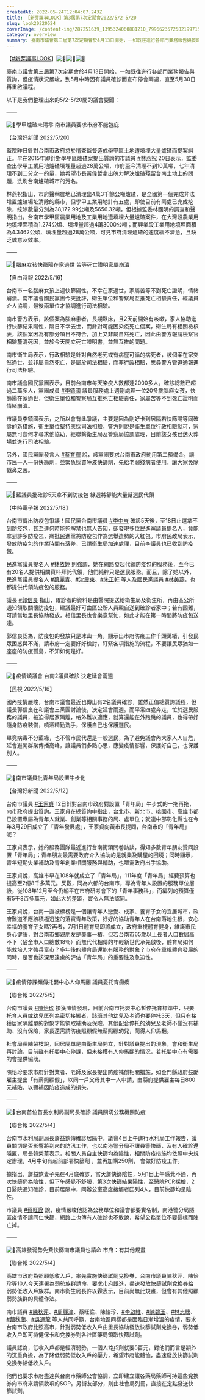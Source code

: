 ```yaml
---
createdAt: 2022-05-24T12:04:07.243Z
title: 【新芽議事LOOK】第3屆第7次定期會2022/5/2-5/20
slug: look20220524
coverImage: /content-img/287251639_1395324060881210_7996623572582199715_n.png
category: overview
summary: 臺南市議會第三屆第7次定期會於4月13日開始，一如既往進行各部門業務報告與質詢，但疫情狀況嚴峻，到5月中時因有議員確診而宣布停會兩週，直至5月30日再重啟議程。
---
```

【[\#新芽議事LOOK](https://www.facebook.com/hashtag/%E6%96%B0%E8%8A%BD%E8%AD%B0%E4%BA%8Blook?__eep__=6&__cft__[0]=AZXxwH0bdVKugJOUd8peTonLx2YPVFeP4AfB5PsWl7HRRbSeMLRQRQB99UCX_98bClA6TdD3r3wlIHZWD3D1mf5FqgoiTh0wzDq8TVIFoY7G2sqoLGbwJpdC7s5zhhY36PZWDQZwtQ1nB-jjWLE9Y5eFWKNDY7q86fMJUudWLoQiDi8W3SW2wcSJou0Zp_bZLUyN8W5y5bxI0ndJ-Yv99iJ9&__tn__=*NK-R)】![🌱](https://static.xx.fbcdn.net/images/emoji.php/v9/ta7/3/16/1f331.png)![🌱](https://static.xx.fbcdn.net/images/emoji.php/v9/ta7/3/16/1f331.png)![🌱](https://static.xx.fbcdn.net/images/emoji.php/v9/ta7/3/16/1f331.png)

[臺南市議會](https://www.facebook.com/at.tncc/?__cft__[0]=AZXxwH0bdVKugJOUd8peTonLx2YPVFeP4AfB5PsWl7HRRbSeMLRQRQB99UCX_98bClA6TdD3r3wlIHZWD3D1mf5FqgoiTh0wzDq8TVIFoY7G2sqoLGbwJpdC7s5zhhY36PZWDQZwtQ1nB-jjWLE9Y5eFWKNDY7q86fMJUudWLoQiDi8W3SW2wcSJou0Zp_bZLUyN8W5y5bxI0ndJ-Yv99iJ9&__tn__=kK-R)第三屆第7次定期會於4月13日開始，一如既往進行各部門業務報告與質詢，但疫情狀況嚴峻，到5月中時因有議員確診而宣布停會兩週，直至5月30日再重啟議程。

以下是我們整理出來的5/2-5/20間的議會要聞：

——

![📌](https://static.xx.fbcdn.net/images/emoji.php/v9/tea/3/16/1f4cc.png)學甲爐碴未清零 南市議員要求市府不能包庇

【台灣好新聞 2022/5/20】

監院昨日針對台南市政府怠於稽查監督造成學甲區土地遭填埋大量爐碴而提案糾正。早在2015年即針對學甲區爐碴案提出質詢的市議員 [\#林燕祝](https://www.facebook.com/hashtag/%E6%9E%97%E7%87%95%E7%A5%9D?__eep__=6&__cft__[0]=AZXxwH0bdVKugJOUd8peTonLx2YPVFeP4AfB5PsWl7HRRbSeMLRQRQB99UCX_98bClA6TdD3r3wlIHZWD3D1mf5FqgoiTh0wzDq8TVIFoY7G2sqoLGbwJpdC7s5zhhY36PZWDQZwtQ1nB-jjWLE9Y5eFWKNDY7q86fMJUudWLoQiDi8W3SW2wcSJou0Zp_bZLUyN8W5y5bxI0ndJ-Yv99iJ9&__tn__=*NK-R) 20日表示，監委查出學甲工業用地爐碴填埋量超過28萬公噸，市府至今清理不到10萬噸，七年清理不到二分之一的量，她希望市長黃偉哲拿出魄力解決爐碴殘留台南土地上的問題，洗刷台南爐碴城市的污名。

林燕祝指出，市府聲稱農地已清理出4萬3千餘公噸爐碴，是全國第一個完成非法堆置爐碴場址清除的縣市，但學甲工業用地計有五處，即使目前有兩處已完成挖除，挖除數量分別為38,172.99公噸及5656.32噸，但根據監委林國明的調查和聲明指出，台南市學甲區農業用地及工業用地遭填埋大量爐碴案件，在大灣段農業用地填埋面積為1.274公頃、填埋量超過4萬3000公噸；而興業段工業用地填埋面積為4.3462公頃、填埋量超過28萬公噸，可見市府清理爐碴的速度緩不濟急，且缺乏誠意及效率。

——

![📌](https://static.xx.fbcdn.net/images/emoji.php/v9/tea/3/16/1f4cc.png)腦麻女孩快篩陽在家過世 苦等死亡證明家屬崩潰

【自由時報 2022/5/16】

台南市一名腦麻女孩上週快篩陽性，不幸在家過世，家屬苦等不到死亡證明，情緒崩潰。南市議會國民黨團今天批評，衛生單位和警察局互推死亡相驗責任，經議員介人協調，最後兩單位才協調進行司法相驗。

南市警方表示，該個案為腦麻患者，長期臥床，且2天前開始有咳嗽，家人協助進行快篩結果陽性，隔日不幸去世，而針對可能因染疫死亡個案，衛生局有相關檢核表，該個案因為有部分項目不符合，加上又非屬自然死亡，因此由警方報請檢察官相驗釐清死因，並於今天開立死亡證明書，並無互推的問題。

南市衛生局表示，行政相驗是針對自然老死或有病歷可循的病死者，該個案在家突然過世，並非屬自然死亡，是屬於司法相驗，而非行政相驗，應尋警方管道通報進行司法相驗。

南市議會國民黨團表示，目前台南市每天染疫人數都達2000多人，確診總數已超過二萬多人，黨團成員 [\#李鎮國](https://www.facebook.com/hashtag/%E6%9D%8E%E9%8E%AE%E5%9C%8B?__eep__=6&__cft__[0]=AZXxwH0bdVKugJOUd8peTonLx2YPVFeP4AfB5PsWl7HRRbSeMLRQRQB99UCX_98bClA6TdD3r3wlIHZWD3D1mf5FqgoiTh0wzDq8TVIFoY7G2sqoLGbwJpdC7s5zhhY36PZWDQZwtQ1nB-jjWLE9Y5eFWKNDY7q86fMJUudWLoQiDi8W3SW2wcSJou0Zp_bZLUyN8W5y5bxI0ndJ-Yv99iJ9&__tn__=*NK-R) 議員服務處上週剛處理一位20多歲腦麻女孩，快篩陽在家過世，但衛生單位和警察局互推死亡相驗責任，家屬苦等不到死亡證明而情緒崩潰。

市議員李鎮國表示，之所以會有此爭議，主要是因為剛好卡到居隔若快篩陽等同確診的新措施，衛生單位堅持應採司法相驗，警方則說是衛生單位行政相驗就可，家屬無可奈何才尋求他協助，經聯繫衛生局及警察局協調處理，目前該女孩已送火葬場並進行司法相驗。

另外，國民黨團發言人 [\#蔡育輝](https://www.facebook.com/hashtag/%E8%94%A1%E8%82%B2%E8%BC%9D?__eep__=6&__cft__[0]=AZXxwH0bdVKugJOUd8peTonLx2YPVFeP4AfB5PsWl7HRRbSeMLRQRQB99UCX_98bClA6TdD3r3wlIHZWD3D1mf5FqgoiTh0wzDq8TVIFoY7G2sqoLGbwJpdC7s5zhhY36PZWDQZwtQ1nB-jjWLE9Y5eFWKNDY7q86fMJUudWLoQiDi8W3SW2wcSJou0Zp_bZLUyN8W5y5bxI0ndJ-Yv99iJ9&__tn__=*NK-R) 說，該黨團要求台南市政府動用第二預備金，讓市民一人一份快篩劑，並緊急採買唾液快篩劑，先給老弱殘病者使用，讓大家免除戳鼻之苦。

——

![📌](https://static.xx.fbcdn.net/images/emoji.php/v9/tea/3/16/1f4cc.png)藍議員批確診5天拿不到防疫包 綠選將卻能大量幫選民代領

【中時電子報 2022/5/18】

台南市傳出防疫包爭議！國民黨台南市議員 [\#李中岑](https://www.facebook.com/hashtag/%E6%9D%8E%E4%B8%AD%E5%B2%91?__eep__=6&__cft__[0]=AZXxwH0bdVKugJOUd8peTonLx2YPVFeP4AfB5PsWl7HRRbSeMLRQRQB99UCX_98bClA6TdD3r3wlIHZWD3D1mf5FqgoiTh0wzDq8TVIFoY7G2sqoLGbwJpdC7s5zhhY36PZWDQZwtQ1nB-jjWLE9Y5eFWKNDY7q86fMJUudWLoQiDi8W3SW2wcSJou0Zp_bZLUyN8W5y5bxI0ndJ-Yv99iJ9&__tn__=*NK-R) 確診5天後，至18日止還拿不到防疫包，甚至連何時能夠解禁也無人告知，卻發現多位民進黨議員提名人，竟能拿到許多防疫包，痛批民進黨將防疫包作為選舉造勢的大紅包。市府民政局表示，發放防疫包的作業時間有落差，已請衛生局加速處理，目前李議員也已收到防疫包。

民進黨議員提名人 [\#林依婷](https://www.facebook.com/hashtag/%E6%9E%97%E4%BE%9D%E5%A9%B7?__eep__=6&__cft__[0]=AZXxwH0bdVKugJOUd8peTonLx2YPVFeP4AfB5PsWl7HRRbSeMLRQRQB99UCX_98bClA6TdD3r3wlIHZWD3D1mf5FqgoiTh0wzDq8TVIFoY7G2sqoLGbwJpdC7s5zhhY36PZWDQZwtQ1nB-jjWLE9Y5eFWKNDY7q86fMJUudWLoQiDi8W3SW2wcSJou0Zp_bZLUyN8W5y5bxI0ndJ-Yv99iJ9&__tn__=*NK-R) 則強調，她在網路發起代領防疫包的服務後，至今已有20名人提供相關資料拜託代領，他們純粹只是選民服務。而且，除了她以外，民進黨議員提名人 [\#蔡麗青](https://www.facebook.com/hashtag/%E8%94%A1%E9%BA%97%E9%9D%92?__eep__=6&__cft__[0]=AZXxwH0bdVKugJOUd8peTonLx2YPVFeP4AfB5PsWl7HRRbSeMLRQRQB99UCX_98bClA6TdD3r3wlIHZWD3D1mf5FqgoiTh0wzDq8TVIFoY7G2sqoLGbwJpdC7s5zhhY36PZWDQZwtQ1nB-jjWLE9Y5eFWKNDY7q86fMJUudWLoQiDi8W3SW2wcSJou0Zp_bZLUyN8W5y5bxI0ndJ-Yv99iJ9&__tn__=*NK-R)、[\#沈震東](https://www.facebook.com/hashtag/%E6%B2%88%E9%9C%87%E6%9D%B1?__eep__=6&__cft__[0]=AZXxwH0bdVKugJOUd8peTonLx2YPVFeP4AfB5PsWl7HRRbSeMLRQRQB99UCX_98bClA6TdD3r3wlIHZWD3D1mf5FqgoiTh0wzDq8TVIFoY7G2sqoLGbwJpdC7s5zhhY36PZWDQZwtQ1nB-jjWLE9Y5eFWKNDY7q86fMJUudWLoQiDi8W3SW2wcSJou0Zp_bZLUyN8W5y5bxI0ndJ-Yv99iJ9&__tn__=*NK-R)、[\#朱正軒](https://www.facebook.com/hashtag/%E6%9C%B1%E6%AD%A3%E8%BB%92?__eep__=6&__cft__[0]=AZXxwH0bdVKugJOUd8peTonLx2YPVFeP4AfB5PsWl7HRRbSeMLRQRQB99UCX_98bClA6TdD3r3wlIHZWD3D1mf5FqgoiTh0wzDq8TVIFoY7G2sqoLGbwJpdC7s5zhhY36PZWDQZwtQ1nB-jjWLE9Y5eFWKNDY7q86fMJUudWLoQiDi8W3SW2wcSJou0Zp_bZLUyN8W5y5bxI0ndJ-Yv99iJ9&__tn__=*NK-R) 等人及國民黨議員 [\#林美燕](https://www.facebook.com/hashtag/%E6%9E%97%E7%BE%8E%E7%87%95?__eep__=6&__cft__[0]=AZXxwH0bdVKugJOUd8peTonLx2YPVFeP4AfB5PsWl7HRRbSeMLRQRQB99UCX_98bClA6TdD3r3wlIHZWD3D1mf5FqgoiTh0wzDq8TVIFoY7G2sqoLGbwJpdC7s5zhhY36PZWDQZwtQ1nB-jjWLE9Y5eFWKNDY7q86fMJUudWLoQiDi8W3SW2wcSJou0Zp_bZLUyN8W5y5bxI0ndJ-Yv99iJ9&__tn__=*NK-R)，也都提供代領防疫包的服務。

議長 [\#郭信良](https://www.facebook.com/hashtag/%E9%83%AD%E4%BF%A1%E8%89%AF?__eep__=6&__cft__[0]=AZXxwH0bdVKugJOUd8peTonLx2YPVFeP4AfB5PsWl7HRRbSeMLRQRQB99UCX_98bClA6TdD3r3wlIHZWD3D1mf5FqgoiTh0wzDq8TVIFoY7G2sqoLGbwJpdC7s5zhhY36PZWDQZwtQ1nB-jjWLE9Y5eFWKNDY7q86fMJUudWLoQiDi8W3SW2wcSJou0Zp_bZLUyN8W5y5bxI0ndJ-Yv99iJ9&__tn__=*NK-R) 指出，確診者的資料是由醫院提送給衛生局及衛生所，再由區公所通知領取關懷防疫包，建議最好可由區公所人員親自送到確診者家中；若有困難，可請當地里長協助發放，相信里長也會樂意幫忙，如此才能在第一時間將防疫包送達。

郭信良認為，防疫包的發放只是冰山一角，顯示出市府防疫工作千頭萬緒，引發民眾困惑與不滿，請市府一定要好好檢討，盯緊各項措施的流程，不要讓民眾猶如一座座的防疫孤島，不知如何是好。

——

![📌](https://static.xx.fbcdn.net/images/emoji.php/v9/tea/3/16/1f4cc.png)疫情燒議會 台南2議員確診 決定延會兩週

【民視 2022/5/16】

國內疫情嚴峻，台南市議會最近也傳出有2名議員確診，雖然正值總質詢議程，但議長郭信良在和議會三黨團討論後，決定延會兩週。而平常四處奔走，忙於選民服務的議員，被迫得居家隔離，格外難以適應，就算還能在外跑跳的議員，也得帶好隨身防疫裝備，噴酒精勤洗手，保護自己也保護選民。

畢竟病毒不分藍綠，也不管市民代還是一般選民，為了避免議會內大家人人自危，延會避開群聚傳播高峰，讓議員們多點心思，應變疫情影響，保護好自己，也保護別人。

——

![📌](https://static.xx.fbcdn.net/images/emoji.php/v9/tea/3/16/1f4cc.png)南市議員批青年局設置牛步化

【台灣好新聞 2022/5/12】

台南市議員 [\#王家貞](https://www.facebook.com/hashtag/%E7%8E%8B%E5%AE%B6%E8%B2%9E?__eep__=6&__cft__[0]=AZXxwH0bdVKugJOUd8peTonLx2YPVFeP4AfB5PsWl7HRRbSeMLRQRQB99UCX_98bClA6TdD3r3wlIHZWD3D1mf5FqgoiTh0wzDq8TVIFoY7G2sqoLGbwJpdC7s5zhhY36PZWDQZwtQ1nB-jjWLE9Y5eFWKNDY7q86fMJUudWLoQiDi8W3SW2wcSJou0Zp_bZLUyN8W5y5bxI0ndJ-Yv99iJ9&__tn__=*NK-R) 12日針對台南市政府對設置「青年局」牛步式的一拖再拖，向市政府提出質詢。王家貞在總質詢中指出，台北市、新北市、桃園市、高雄市都已設置專屬為青年人就業、創業等相關事務的局、處單位；就連中部彰化縣也在今年3月29日成立了「青年發展處」，王家貞向黃市長提問，台南市的「青年局」呢？

王家貞表示，她的服務團隊最近進行台南街頭問卷訪談，得知多數青年朋友贊同設置「青年局」；青年朋友最需要政府介入協助的是就業及購屋的困境；同時顯示，青年短期失業補助及青年創業相關服務與輔助，也亟需政府出手協助。

王家貞說，高雄市早在108年就成立了「青年局」，111年度「青年局」經費預算也提高至2億8千多萬元。反觀，同為六都的台南市，專為青年人設置的服務單位層級，從108年12月至今仍躺平在市府研考會下的「青年事務科」，而編列的預算僅有5千8百多萬元，如此大的差距，實令人無法認同。

王家貞說，台南一直被標榜是一個讓青年人戀愛、成家、養育子女的宜居城市，政府難道不應該積極迅速的落實青年政策，好好的協助青年人在台南落地生根，安心幸福的養育子女嗎?再者，7月1日體育局即將成立，政府重視體育健身，維護市民身心健康，對台南市鄉親朋友是美事一樁，但若台南市65歲以上長者人口數居高不下（佔全市人口總數18％）而無代代相傳的年輕新世代承先啟後，體育局如何能栽培人才強兵富市？多年後的體育局還能有服務的對象？市府在重視體育發展的同時，是否也該深思遠慮的評估「青年局」的重要性及急迫性。

——

![📌](https://static.xx.fbcdn.net/images/emoji.php/v9/tea/3/16/1f4cc.png)疫情停課頻傳托嬰中心人仰馬翻 議員憂托育癱瘓

【聯合報 2022/5/5】

台南市議員 [\#陳怡珍](https://www.facebook.com/hashtag/%E9%99%B3%E6%80%A1%E7%8F%8D?__eep__=6&__cft__[0]=AZXxwH0bdVKugJOUd8peTonLx2YPVFeP4AfB5PsWl7HRRbSeMLRQRQB99UCX_98bClA6TdD3r3wlIHZWD3D1mf5FqgoiTh0wzDq8TVIFoY7G2sqoLGbwJpdC7s5zhhY36PZWDQZwtQ1nB-jjWLE9Y5eFWKNDY7q86fMJUudWLoQiDi8W3SW2wcSJou0Zp_bZLUyN8W5y5bxI0ndJ-Yv99iJ9&__tn__=*NK-R) 接獲陳情發現，目前台南市托嬰中心暫停托育標準中，只要托育人員或幼兒匡列為密切接觸者，該班其他幼兒及老師也要停托3天，但只有接獲居家隔離單的對象才能領取補助及保險，其他配合停托的幼兒及老師不僅沒有補助、沒有保險，家長還需請防疫照顧假無薪照顧幼兒，鬧得人仰馬翻。

社會局長陳榮枝說，因居隔單是由衛生局開立，針對議員提出的現象，會和衛生局再討論，目前雖有托嬰中心停課，但未接獲有人仰馬翻的情況，若托嬰中心有需要的會提供協助。

陳怡珍要求市府針對業者、老師及家長提出防疫補償相關措施，如金門縣政府鼓勵雇主提出「有薪照顧假」，以同一戶父母其中一人申請，由縣府提供雇主每日800元補貼，以彌補因防疫造成的損失。

——

![📌](https://static.xx.fbcdn.net/images/emoji.php/v9/tea/3/16/1f4cc.png)台南首位首長水利局副局長確診 議員關切公務機關防疫

【聯合報 2022/5/4】

台南市水利局副局長詹益欽傳確診居隔中，議會4日上午進行水利局工作報告，議員關切是否影響將到來的防汛工作，也以南港警分局不讓員警快篩，及有人確診還隱匿，局長韓榮華表示，相關人員自主快篩均為陰性，相關防疫措施均依照中央規定辦理，4月中旬有超前部署快篩劑 ，並再加購250劑， 會做好防疫工作。

據指出，詹益欽妻子先在4月底確診，當天詹快篩陰性，5月1日上午感覺不適，再次快篩仍為陰性，但下午感覺不舒服，第3次快篩結果陽性，至醫院PCR採檢，2日醫院通知確診，目前居隔中，同辦公室高度接觸者匡列4人，目前快篩均呈陰性。

市議員 [\#蔡旺詮](https://www.facebook.com/hashtag/%E8%94%A1%E6%97%BA%E8%A9%AE?__eep__=6&__cft__[0]=AZXxwH0bdVKugJOUd8peTonLx2YPVFeP4AfB5PsWl7HRRbSeMLRQRQB99UCX_98bClA6TdD3r3wlIHZWD3D1mf5FqgoiTh0wzDq8TVIFoY7G2sqoLGbwJpdC7s5zhhY36PZWDQZwtQ1nB-jjWLE9Y5eFWKNDY7q86fMJUudWLoQiDi8W3SW2wcSJou0Zp_bZLUyN8W5y5bxI0ndJ-Yv99iJ9&__tn__=*NK-R) 說，疫情嚴峻他認為公務單位和議會都要實名制，南港警分局隱匿疫情不讓同仁快篩，網路上也傳有人確診也不敢說，希望公務單位不要這樣而陣亡掉。

——

![📌](https://static.xx.fbcdn.net/images/emoji.php/v9/tea/3/16/1f4cc.png)高雄發弱勢免費快篩南市議員也請命 巿府：有其他規畫

【聯合報 2022/5/4】

高雄市政府為照顧低收入戶，率先實施快篩試劑兌換券，台南市議員陳秋萍、陳怡珍等10人今天連署為弱勢族群請命，要求市府跟進，盡速發放快篩試劑兌換券給弱勢低收入戶族群。南市衛生局長許以霖表示，目前尚無此規畫，但會有其他照顧弱勢族群的具體作法。

南市議員 [\#陳秋萍](https://www.facebook.com/hashtag/%E9%99%B3%E7%A7%8B%E8%90%8D?__eep__=6&__cft__[0]=AZXxwH0bdVKugJOUd8peTonLx2YPVFeP4AfB5PsWl7HRRbSeMLRQRQB99UCX_98bClA6TdD3r3wlIHZWD3D1mf5FqgoiTh0wzDq8TVIFoY7G2sqoLGbwJpdC7s5zhhY36PZWDQZwtQ1nB-jjWLE9Y5eFWKNDY7q86fMJUudWLoQiDi8W3SW2wcSJou0Zp_bZLUyN8W5y5bxI0ndJ-Yv99iJ9&__tn__=*NK-R)、[\#周麗津](https://www.facebook.com/hashtag/%E5%91%A8%E9%BA%97%E6%B4%A5?__eep__=6&__cft__[0]=AZXxwH0bdVKugJOUd8peTonLx2YPVFeP4AfB5PsWl7HRRbSeMLRQRQB99UCX_98bClA6TdD3r3wlIHZWD3D1mf5FqgoiTh0wzDq8TVIFoY7G2sqoLGbwJpdC7s5zhhY36PZWDQZwtQ1nB-jjWLE9Y5eFWKNDY7q86fMJUudWLoQiDi8W3SW2wcSJou0Zp_bZLUyN8W5y5bxI0ndJ-Yv99iJ9&__tn__=*NK-R)、蔡旺詮、陳怡珍、[\#李啟維](https://www.facebook.com/hashtag/%E6%9D%8E%E5%95%9F%E7%B6%AD?__eep__=6&__cft__[0]=AZXxwH0bdVKugJOUd8peTonLx2YPVFeP4AfB5PsWl7HRRbSeMLRQRQB99UCX_98bClA6TdD3r3wlIHZWD3D1mf5FqgoiTh0wzDq8TVIFoY7G2sqoLGbwJpdC7s5zhhY36PZWDQZwtQ1nB-jjWLE9Y5eFWKNDY7q86fMJUudWLoQiDi8W3SW2wcSJou0Zp_bZLUyN8W5y5bxI0ndJ-Yv99iJ9&__tn__=*NK-R)、[\#陳碧玉](https://www.facebook.com/hashtag/%E9%99%B3%E7%A2%A7%E7%8E%89?__eep__=6&__cft__[0]=AZXxwH0bdVKugJOUd8peTonLx2YPVFeP4AfB5PsWl7HRRbSeMLRQRQB99UCX_98bClA6TdD3r3wlIHZWD3D1mf5FqgoiTh0wzDq8TVIFoY7G2sqoLGbwJpdC7s5zhhY36PZWDQZwtQ1nB-jjWLE9Y5eFWKNDY7q86fMJUudWLoQiDi8W3SW2wcSJou0Zp_bZLUyN8W5y5bxI0ndJ-Yv99iJ9&__tn__=*NK-R)、[\#林志聰](https://www.facebook.com/hashtag/%E6%9E%97%E5%BF%97%E8%81%B0?__eep__=6&__cft__[0]=AZXxwH0bdVKugJOUd8peTonLx2YPVFeP4AfB5PsWl7HRRbSeMLRQRQB99UCX_98bClA6TdD3r3wlIHZWD3D1mf5FqgoiTh0wzDq8TVIFoY7G2sqoLGbwJpdC7s5zhhY36PZWDQZwtQ1nB-jjWLE9Y5eFWKNDY7q86fMJUudWLoQiDi8W3SW2wcSJou0Zp_bZLUyN8W5y5bxI0ndJ-Yv99iJ9&__tn__=*NK-R)、[\#蔡秋蘭](https://www.facebook.com/hashtag/%E8%94%A1%E7%A7%8B%E8%98%AD?__eep__=6&__cft__[0]=AZXxwH0bdVKugJOUd8peTonLx2YPVFeP4AfB5PsWl7HRRbSeMLRQRQB99UCX_98bClA6TdD3r3wlIHZWD3D1mf5FqgoiTh0wzDq8TVIFoY7G2sqoLGbwJpdC7s5zhhY36PZWDQZwtQ1nB-jjWLE9Y5eFWKNDY7q86fMJUudWLoQiDi8W3SW2wcSJou0Zp_bZLUyN8W5y5bxI0ndJ-Yv99iJ9&__tn__=*NK-R)、[\#吳通龍](https://www.facebook.com/hashtag/%E5%90%B3%E9%80%9A%E9%BE%8D?__eep__=6&__cft__[0]=AZXxwH0bdVKugJOUd8peTonLx2YPVFeP4AfB5PsWl7HRRbSeMLRQRQB99UCX_98bClA6TdD3r3wlIHZWD3D1mf5FqgoiTh0wzDq8TVIFoY7G2sqoLGbwJpdC7s5zhhY36PZWDQZwtQ1nB-jjWLE9Y5eFWKNDY7q86fMJUudWLoQiDi8W3SW2wcSJou0Zp_bZLUyN8W5y5bxI0ndJ-Yv99iJ9&__tn__=*NK-R) 等人共同呼籲，台南地區同樣都是面臨日漸增溫的疫情，要求台南市政府比照高市，針對弱勢低收入戶由里長協助發放快篩試劑兌換券，弱勢低收入戶即可持健保卡和兌換券到各社區藥局領取快篩試劑。

議員認為，低收入戶都是經濟弱勢，一個人1包5劑就要5百元，對他們而言是額外的沉重負擔，為了降低弱勢低收入戶的壓力，希望市府能體恤，盡速發放快篩試劑兌換券給低收入戶。

他們也要求市府盡速與台南市藥師公會協調，立即建立讓各藥局藥師可持這些兌換券向市府來請領款項的SOP。另街友部分，則由社會局列冊，直接在定點發送快篩試劑。
